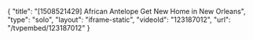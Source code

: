 {
    "title": "[1508521429] African Antelope Get New Home in New Orleans",
    "type": "solo",
    "layout": "iframe-static",
    "videoId": "123187012",
    "url": "\/tvpembed\/123187012"
}